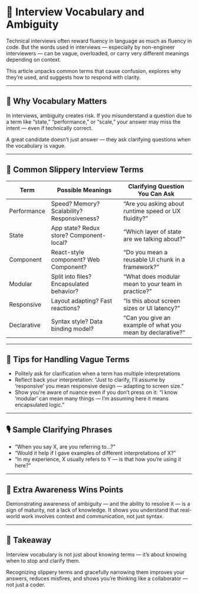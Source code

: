 # 💬 Interview Vocabulary and Ambiguity

Technical interviews often reward fluency in language as much as fluency in code. But the words used in interviews — especially by non-engineer interviewers — can be vague, overloaded, or carry very different meanings depending on context.

This article unpacks common terms that cause confusion, explores why they’re used, and suggests how to respond with clarity.

---

## 🧠 Why Vocabulary Matters

In interviews, ambiguity creates risk. If you misunderstand a question due to a term like “state,” “performance,” or “scale,” your answer may miss the intent — even if technically correct.

A great candidate doesn’t just answer — they ask clarifying questions when the vocabulary is vague.

---

## 🧩 Common Slippery Interview Terms

| Term            | Possible Meanings                                  | Clarifying Question You Can Ask                 |
|-----------------|-----------------------------------------------------|-------------------------------------------------|
| Performance     | Speed? Memory? Scalability? Responsiveness?         | “Are you asking about runtime speed or UX fluidity?” |
| State           | App state? Redux store? Component-local?            | “Which layer of state are we talking about?”     |
| Component       | React-style component? Web Component?               | “Do you mean a reusable UI chunk in a framework?”|
| Modular         | Split into files? Encapsulated behavior?            | “What does modular mean to your team in practice?”|
| Responsive      | Layout adapting? Fast reactions?                    | “Is this about screen sizes or UI latency?”      |
| Declarative     | Syntax style? Data binding model?                   | “Can you give an example of what you mean by declarative?”|

---

## 🎯 Tips for Handling Vague Terms

- Politely ask for clarification when a term has multiple interpretations
- Reflect back your interpretation: “Just to clarify, I’ll assume by ‘responsive’ you mean responsive design — adapting to screen size.”
- Show you're aware of nuance even if you don’t press on it: “I know ‘modular’ can mean many things — I’m assuming here it means encapsulated logic.”

---

## 🎙️ Sample Clarifying Phrases

- “When you say X, are you referring to…?”
- “Would it help if I gave examples of different interpretations of X?”
- “In my experience, X usually refers to Y — is that how you’re using it here?”

---

## 🧠 Extra Awareness Wins Points

Demonstrating awareness of ambiguity — and the ability to resolve it — is a sign of maturity, not a lack of knowledge. It shows you understand that real-world work involves context and communication, not just syntax.

---

## 📣 Takeaway

Interview vocabulary is not just about knowing terms — it’s about knowing when to stop and clarify them.

Recognizing slippery terms and gracefully narrowing them improves your answers, reduces misfires, and shows you’re thinking like a collaborator — not just a coder.